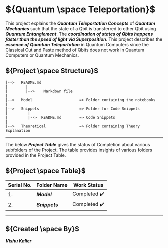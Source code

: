 # ${Quantum \space Teleportation}$

This project explains the ***Quantum Teleportation Concepts*** of ***Quantum Mechanics*** such that the state of a Qbit is transferred to other Qbit using ***Quantum
Entanglement***. The ***coordination of states of Qbits happens faster than the speed of light via Superposition***. This project describes the ***essence of Quantum Teleportation*** in Quantum Computers since the Classical Cut and Paste method of Qbits does not work in Quantum Computers or Quantum Mechanics.


## ${Project \space Structure}$
    
    |-->   README.md
    |        |
    |        |-->    Markdown file
    |
    |-->   Model                     => Folder containing the notebooks
    |
    |-->   Snippets                  => Folder for Code Snippets
    |         |
    |         |-->  README.md        => Code Snippets
    |
    |-->   Theoretical               => Folder containing Theory Explanation
    
------


The below ***Project Table*** gives the status of Completion about various subfolders of the Project. The table provides insights of various folders provided in the 
Project Table.


## ${Project \space Table}$

| Serial No. | Folder Name | Work Status |
|-|-|-|
| 1. | <b><i>Model | Completed :heavy_check_mark: |
| 2. | <b><i>Snippets | Completed :heavy_check_mark: |


------


## ${Created \space By}$
<b><i>Vishu Kalier
